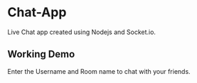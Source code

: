 # Chat-App
Live Chat app created using Nodejs and Socket.io.
## Working Demo
Enter the Username and Room name to chat with your friends.
